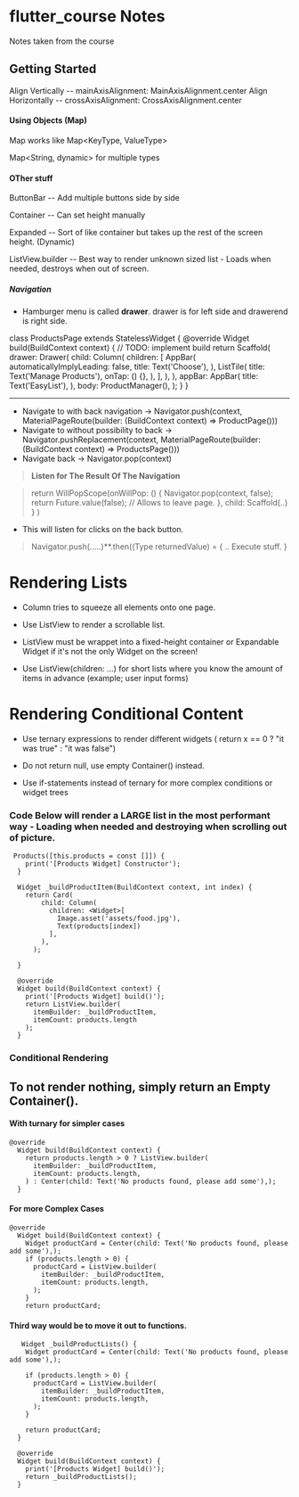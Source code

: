 # flutter_course Notes

Notes taken from the course

## Getting Started

Align Vertically -- mainAxisAlignment: MainAxisAlignment.center
Align Horizontally -- crossAxisAlignment: CrossAxisAlignment.center

#### Using Objects (Map)

Map works like Map<KeyType, ValueType>

Map<String, dynamic> for multiple types

#### OTher stuff
ButtonBar -- Add multiple buttons side by side

Container -- Can set height manually

Expanded -- Sort of like container but takes up the rest of the screen height. (Dynamic)

ListView.builder -- Best way to render unknown sized list - Loads when needed, destroys when out of screen.

##### Navigation

- Hamburger menu is called **drawer**. drawer is for left side and drawerend is right side.

class ProductsPage extends StatelessWidget {
  @override
  Widget build(BuildContext context) {
    // TODO: implement build
    return Scaffold(
      drawer: Drawer(
        child: Column(
          children: <Widget>[
            AppBar(
              automaticallyImplyLeading: false,
              title: Text('Choose'),
            ),
            ListTile(
              title: Text('Manage Products'),
              onTap: () {},
            ),
          ],
        ),
      ),
      appBar: AppBar(
        title: Text('EasyList'),
      ),
      body: ProductManager(),
    );
  }
}

-----

- Navigate to with back navigation -> Navigator.push(context, MaterialPageRoute(builder: (BuildContext context) => ProductPage()))
- Navigate to without possibility to back -> Navigator.pushReplacement(context, MaterialPageRoute(builder: (BuildContext context) => ProductsPage()))
- Navigate back -> Navigator.pop(context)

>**Listen for The Result Of The Navigation**

> return WillPopScope(onWillPop: () {
        Navigator.pop(context, false);
        return Future.value(false); // Allows to leave page.
      },
      child: Scaffold(..)
    }
  )
  
- This will listen for clicks on the back button.

> Navigator.push<returntype>(.....)**.then((Type returnedValue) = {
  .. Execute stuff.
}

# Rendering Lists


- Column tries to squeeze all elements onto one page.

- Use ListView to render a scrollable list.

- ListView must be wrappet into a fixed-height container or Expandable Widget if
it's not the only Widget on the screen!

- Use ListView(children: ...) for short lists where you know the amount of items in advance (example; user input forms)



# Rendering Conditional Content

- Use ternary expressions to render different widgets ( return  x == 0 ? "it was true" : "it was false")

- Do not return null, use empty Container() instead.

- Use if-statements instead of ternary for more complex conditions or widget trees

### Code Below will render a **LARGE** list in the most performant way - Loading when needed and destroying when scrolling out of picture.

``` 
 Products([this.products = const []]) {
    print('[Products Widget] Constructor');
  }

  Widget _buildProductItem(BuildContext context, int index) {
    return Card(
        child: Column(
          children: <Widget>[
            Image.asset('assets/food.jpg'),
            Text(products[index])
          ],
        ),
      );

  }

  @override
  Widget build(BuildContext context) {
    print('[Products Widget] build()');
    return ListView.builder(
      itemBuilder: _buildProductItem,
      itemCount: products.length
    );
  }
  ```


### Conditional Rendering

## To not render nothing, simply return an Empty Container().


#### With turnary for simpler cases
```   
@override
  Widget build(BuildContext context) {
    return products.length > 0 ? ListView.builder(
      itemBuilder: _buildProductItem,
      itemCount: products.length,
    ) : Center(child: Text('No products found, please add some'),);
  }
```
  
#### For more Complex Cases
```
@override
  Widget build(BuildContext context) {
    Widget productCard = Center(child: Text('No products found, please add some'),);
    if (products.length > 0) {
      productCard = ListView.builder(
        itemBuilder: _buildProductItem,
        itemCount: products.length,
      );
    }
    return productCard;
 ```   

 #### Third way would be to move it out to functions.

```
   Widget _buildProductLists() {
    Widget productCard = Center(child: Text('No products found, please add some'),);

    if (products.length > 0) {
      productCard = ListView.builder(
        itemBuilder: _buildProductItem,
        itemCount: products.length,
      );
    }

    return productCard;
  }

  @override
  Widget build(BuildContext context) {
    print('[Products Widget] build()');
    return _buildProductLists();
  }
```